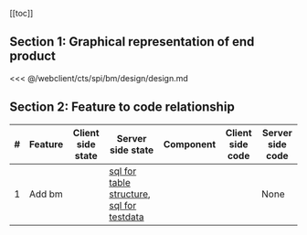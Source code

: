 [[toc]]

## Section 1: Graphical representation of end product

<<< @/webclient/cts/spi/bm/design/design.md

## Section 2: Feature to code relationship

| #   | Feature | Client side state | Server side state                                                                                                                                                                                                                                                                          | Component | Client side code | Server side code |
| --- | ------- | ----------------- | ------------------------------------------------------------------------------------------------------------------------------------------------------------------------------------------------------------------------------------------------------------------------------------------ | --------- | ---------------- | ---------------- |
| 1   | Add bm  |                   | [sql for table structure](https://github.com/savantcare/emr/blob/master/webclient/cts/spi/bm/db/structure/sc_bm/structure-gen-on-2020-07-02.sql), [sql for testdata](https://github.com/savantcare/emr/blob/master/webclient/cts/spi/bm/db/structure/sc_bm/testdata-gen-on-2020-07-02.sql) |           |                  | None             |
